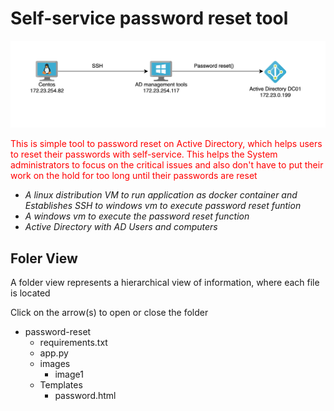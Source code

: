 # Self-service password reset tool

![GitHub Logo](/images/image1.png)

<!DOCTYPE html>
<html>
<head>
	
</head>
<body>
	<p style="color:#FF0000";>This is simple tool to password reset on Active Directory, which helps users to reset their passwords with self-service.
       This helps the System administrators to focus on the critical issues and also don't have to put their work on the hold for too long until their passwords are reset </p>
	<ul>
            <li><i>A linux distribution VM to run application as docker container and Establishes SSH to windows vm to execute password 
            reset funtion</i></li>
            <li><i>A windows vm to execute the password reset function</i></li>
            <li><i>Active Directory with AD Users and computers</i></li>
    </ul>

<h2>Foler View</h2>
<p>A folder view represents a hierarchical view of information, where each file is located</p>
<p>Click on the arrow(s) to open or close the folder</p>

<ul id="myUL">
  <li><span class="caret">password-reset</span>
    <ul class="nested">
      <li>requirements.txt</li>
      <li>app.py</li>
      <li><span class="caret">images</span>
        <ul class="nested">
          <li>image1</li>
        </ul>  
      </li>
      <li><span class="caret">Templates</span>
        <ul class="nested">
          <li>password.html</li>
        </ul>
     </ul>   
    </li>        
  </li>
</ul>
</body>
</html>







        